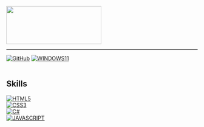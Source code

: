 <img height="100px" width="250px" src="https://img.shields.io/badge/mopsfl-%230078D6.svg?&style=for-the-badge&logo=code&logoColor=green"></img>

<hr>

[![GitHub](https://img.shields.io/badge/Github-100000?style=for-the-badge&logo=github&logoColor=white)](https://github.com/mopsfl)
[![WINDOWS11](https://img.shields.io/badge/windows-%230078D6.svg?&style=for-the-badge&logo=windows&logoColor=white)](https://github.com/mopsfl)
</br></br>

## Skills
[![HTML5](https://img.shields.io/badge/HTML5-E34F26?style=for-the-badge&logo=html5&logoColor=white)](https://github.com/mopsfl?tab=repositories&language=html)</br>
[![CSS3](https://img.shields.io/badge/CSS3-1572B6?style=for-the-badge&logo=css3&logoColor=white)](https://github.com/mopsfl?tab=repositories&language=css)</br>
[![C#](https://img.shields.io/badge/C%23-239120?style=for-the-badge&logo=c-sharp&logoColor=white)](https://github.com/mopsfl)</br>
[![JAVASCRIPT](https://img.shields.io/badge/JavaScript-323330?style=for-the-badge&logo=javascript&logoColor=F7DF1E)](https://github.com/mopsfl?tab=repositories&language=javascript)</br>
